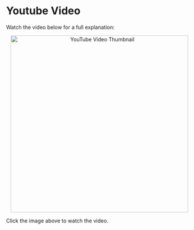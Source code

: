 # Youtube Video
Watch the video below for a full explanation:

<p align="center">
  <a href="https://www.youtube.com/watch?v=KmVCIY4cpgg" target="_blank">
    <img src="https://img.youtube.com/vi/KmVCIY4cpgg/0.jpg" alt="YouTube Video Thumbnail" width="480" />
  </a>
</p>

Click the image above to watch the video.

